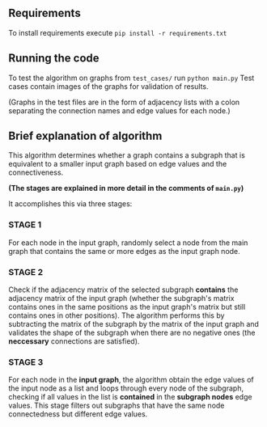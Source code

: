 ## Requirements
To install requirements execute `pip install -r requirements.txt`

## Running the code
To test the algorithm on graphs from `test_cases/` run `python main.py`
Test cases contain images of the graphs for validation of results.

(Graphs in the test files are in the form of adjacency lists with a colon
 separating the connection names and edge values for each node.)

## Brief explanation of algorithm
This algorithm determines whether a graph contains a subgraph
that is equivalent to a smaller input graph based on edge values
and the connectiveness.

**(The stages are explained in more detail in the comments of `main.py`)**

It accomplishes this via three stages:

### STAGE 1
For each node in the input graph, randomly select
a node from the main graph that contains the same or
more edges as the input graph node.

### STAGE 2
Check if the adjacency matrix of the selected subgraph
**contains** the adjacency matrix of the input graph (whether
the subgraph's matrix contains ones in the same positions as the
input graph's matrix but still contains ones in other positions).
The algorithm performs this by subtracting the matrix of the subgraph by
the matrix of the input graph and validates the shape of the subgraph when
there are no negative ones (the **neccessary** connections are satisfied).

### STAGE 3
For each node in the **input graph**, the algorithm obtain the edge values of the input node as a list and
loops through every node of the subgraph, checking if all values in the list is **contained** in 
the **subgraph nodes** edge values. This stage filters out subgraphs that have the same node connectedness
but different edge values.
